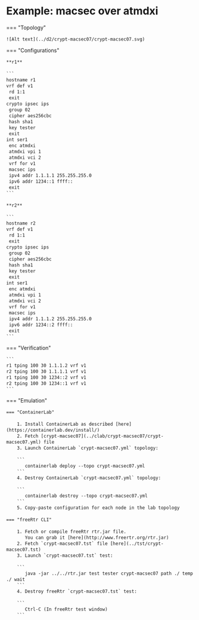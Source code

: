 # Example: macsec over atmdxi

=== "Topology"

    ![Alt text](../d2/crypt-macsec07/crypt-macsec07.svg)

=== "Configurations"

    **r1**

    ```
    hostname r1
    vrf def v1
     rd 1:1
     exit
    crypto ipsec ips
     group 02
     cipher aes256cbc
     hash sha1
     key tester
     exit
    int ser1
     enc atmdxi
     atmdxi vpi 1
     atmdxi vci 2
     vrf for v1
     macsec ips
     ipv4 addr 1.1.1.1 255.255.255.0
     ipv6 addr 1234::1 ffff::
     exit
    ```

    **r2**

    ```
    hostname r2
    vrf def v1
     rd 1:1
     exit
    crypto ipsec ips
     group 02
     cipher aes256cbc
     hash sha1
     key tester
     exit
    int ser1
     enc atmdxi
     atmdxi vpi 1
     atmdxi vci 2
     vrf for v1
     macsec ips
     ipv4 addr 1.1.1.2 255.255.255.0
     ipv6 addr 1234::2 ffff::
     exit
    ```

=== "Verification"

    ```
    r1 tping 100 30 1.1.1.2 vrf v1
    r2 tping 100 30 1.1.1.1 vrf v1
    r1 tping 100 30 1234::2 vrf v1
    r2 tping 100 30 1234::1 vrf v1
    ```

=== "Emulation"

    === "ContainerLab"

        1. Install ContainerLab as described [here](https://containerlab.dev/install/)  
        2. Fetch [crypt-macsec07](../clab/crypt-macsec07/crypt-macsec07.yml) file  
        3. Launch ContainerLab `crypt-macsec07.yml` topology:  

        ```
           containerlab deploy --topo crypt-macsec07.yml  
        ```
        4. Destroy ContainerLab `crypt-macsec07.yml` topology:  

        ```
           containerlab destroy --topo crypt-macsec07.yml  
        ```
        5. Copy-paste configuration for each node in the lab topology

    === "freeRtr CLI"

        1. Fetch or compile freeRtr rtr.jar file.  
           You can grab it [here](http://www.freertr.org/rtr.jar)  
        2. Fetch `crypt-macsec07.tst` file [here](../tst/crypt-macsec07.tst)  
        3. Launch `crypt-macsec07.tst` test:  

        ```
           java -jar ../../rtr.jar test tester crypt-macsec07 path ./ temp ./ wait
        ```
        4. Destroy freeRtr `crypt-macsec07.tst` test:  

        ```
           Ctrl-C (In freeRtr test window)
        ```

